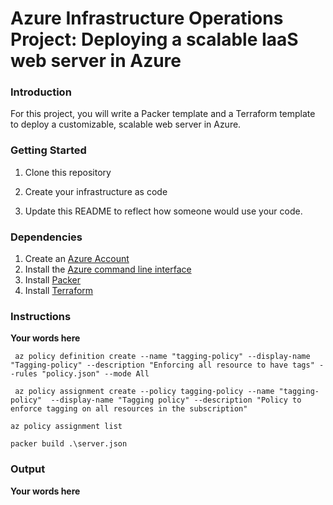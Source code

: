 # Azure Infrastructure Operations Project: Deploying a scalable IaaS web server in Azure

### Introduction
For this project, you will write a Packer template and a Terraform template to deploy a customizable, scalable web server in Azure.

### Getting Started
1. Clone this repository

2. Create your infrastructure as code

3. Update this README to reflect how someone would use your code.

### Dependencies
1. Create an [Azure Account](https://portal.azure.com) 
2. Install the [Azure command line interface](https://docs.microsoft.com/en-us/cli/azure/install-azure-cli?view=azure-cli-latest)
3. Install [Packer](https://www.packer.io/downloads)
4. Install [Terraform](https://www.terraform.io/downloads.html)

### Instructions
**Your words here**

``` 
 az policy definition create --name "tagging-policy" --display-name "Tagging-policy" --description "Enforcing all resource to have tags" --rules "policy.json" --mode All 
 ```
```
 az policy assignment create --policy tagging-policy --name "tagging-policy"  --display-name "Tagging policy" --description "Policy to enforce tagging on all resources in the subscription" 
 ```

 ```
 az policy assignment list
 ```

 ```
 packer build .\server.json
 ```
 
### Output
**Your words here**

